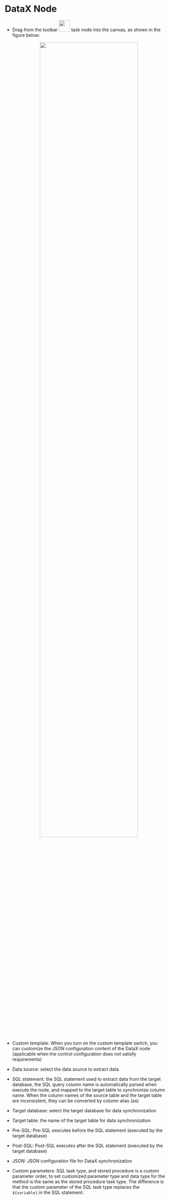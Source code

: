 # DataX Node

- Drag from the toolbar <img src="/img/datax.png" width="35"/> task node into the canvas, as shown in the figure below:

  <p align="center">
   <img src="/img/datax-en.png" width="80%" />
  </p>

- Custom template: When you turn on the custom template switch, you can customize the JSON configuration content of the DataX node (applicable when the control configuration does not satisfy requirements)
- Data source: select the data source to extract data
- SQL statement: the SQL statement used to extract data from the target database, the SQL query column name is automatically parsed when execute the node, and mapped to the target table to synchronize column name. When the column names of the source table and the target table are inconsistent, they can be converted by column alias (as)
- Target database: select the target database for data synchronization
- Target table: the name of the target table for data synchronization
- Pre-SQL: Pre-SQL executes before the SQL statement (executed by the target database)
- Post-SQL: Post-SQL executes after the SQL statement (executed by the target database)
- JSON: JSON configuration file for DataX synchronization
- Custom parameters: SQL task type, and stored procedure is a custom parameter order, to set customized parameter type and data type for the method is the same as the stored procedure task type. The difference is that the custom parameter of the SQL task type replaces the `${variable}` in the SQL statement.
